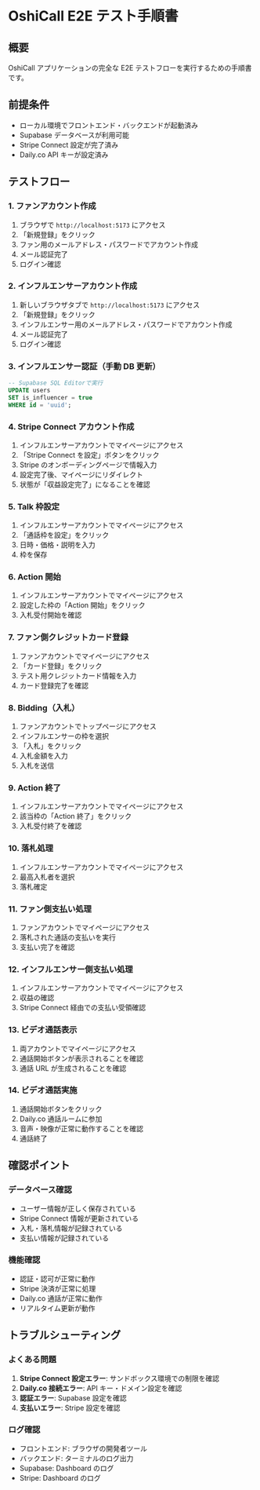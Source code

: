 # OshiCall E2E テスト手順書

## 概要

OshiCall アプリケーションの完全な E2E テストフローを実行するための手順書です。

## 前提条件

- ローカル環境でフロントエンド・バックエンドが起動済み
- Supabase データベースが利用可能
- Stripe Connect 設定が完了済み
- Daily.co API キーが設定済み

## テストフロー

### 1. ファンアカウント作成

1. ブラウザで `http://localhost:5173` にアクセス
2. 「新規登録」をクリック
3. ファン用のメールアドレス・パスワードでアカウント作成
4. メール認証完了
5. ログイン確認

### 2. インフルエンサーアカウント作成

1. 新しいブラウザタブで `http://localhost:5173` にアクセス
2. 「新規登録」をクリック
3. インフルエンサー用のメールアドレス・パスワードでアカウント作成
4. メール認証完了
5. ログイン確認

### 3. インフルエンサー認証（手動 DB 更新）

```sql
-- Supabase SQL Editorで実行
UPDATE users
SET is_influencer = true
WHERE id = 'uuid';
```

### 4. Stripe Connect アカウント作成

1. インフルエンサーアカウントでマイページにアクセス
2. 「Stripe Connect を設定」ボタンをクリック
3. Stripe のオンボーディングページで情報入力
4. 設定完了後、マイページにリダイレクト
5. 状態が「収益設定完了」になることを確認

### 5. Talk 枠設定

1. インフルエンサーアカウントでマイページにアクセス
2. 「通話枠を設定」をクリック
3. 日時・価格・説明を入力
4. 枠を保存

### 6. Action 開始

1. インフルエンサーアカウントでマイページにアクセス
2. 設定した枠の「Action 開始」をクリック
3. 入札受付開始を確認

### 7. ファン側クレジットカード登録

1. ファンアカウントでマイページにアクセス
2. 「カード登録」をクリック
3. テスト用クレジットカード情報を入力
4. カード登録完了を確認

### 8. Bidding（入札）

1. ファンアカウントでトップページにアクセス
2. インフルエンサーの枠を選択
3. 「入札」をクリック
4. 入札金額を入力
5. 入札を送信

### 9. Action 終了

1. インフルエンサーアカウントでマイページにアクセス
2. 該当枠の「Action 終了」をクリック
3. 入札受付終了を確認

### 10. 落札処理

1. インフルエンサーアカウントでマイページにアクセス
2. 最高入札者を選択
3. 落札確定

### 11. ファン側支払い処理

1. ファンアカウントでマイページにアクセス
2. 落札された通話の支払いを実行
3. 支払い完了を確認

### 12. インフルエンサー側支払い処理

1. インフルエンサーアカウントでマイページにアクセス
2. 収益の確認
3. Stripe Connect 経由での支払い受領確認

### 13. ビデオ通話表示

1. 両アカウントでマイページにアクセス
2. 通話開始ボタンが表示されることを確認
3. 通話 URL が生成されることを確認

### 14. ビデオ通話実施

1. 通話開始ボタンをクリック
2. Daily.co 通話ルームに参加
3. 音声・映像が正常に動作することを確認
4. 通話終了

## 確認ポイント

### データベース確認

- ユーザー情報が正しく保存されている
- Stripe Connect 情報が更新されている
- 入札・落札情報が記録されている
- 支払い情報が記録されている

### 機能確認

- 認証・認可が正常に動作
- Stripe 決済が正常に処理
- Daily.co 通話が正常に動作
- リアルタイム更新が動作

## トラブルシューティング

### よくある問題

1. **Stripe Connect 設定エラー**: サンドボックス環境での制限を確認
2. **Daily.co 接続エラー**: API キー・ドメイン設定を確認
3. **認証エラー**: Supabase 設定を確認
4. **支払いエラー**: Stripe 設定を確認

### ログ確認

- フロントエンド: ブラウザの開発者ツール
- バックエンド: ターミナルのログ出力
- Supabase: Dashboard のログ
- Stripe: Dashboard のログ
